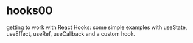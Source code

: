 # hooks00
getting to work with React Hooks: 
some simple examples with useState, useEffect, useRef, useCallback and a custom hook.
